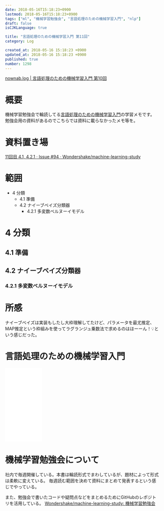 ```yaml
---
date: 2018-05-16T15:18:23+0900
lastmod: 2018-05-16T15:18:23+0900
tags: ["ml", "機械学習勉強会", "言語処理のための機械学習入門", "nlp"]
draft: false
isCJKLanguage: true

title: "言語処理のための機械学習入門 第11回"
category: Log

created_at: 2018-05-16 15:18:23 +0900
updated_at: 2018-05-16 15:18:23 +0900
published: true
number: 1298
---
```



[nownab.log | 言語処理のための機械学習入門 第10回](https://blog.nownabe.com/2018/05/16/1297.html)

# 概要
機械学習勉強会で輪読してる[言語処理のための機械学習入門](http://amzn.to/2BFQSee)の学習メモです。
勉強会用の資料があるのでこちらでは資料に載らなかったメモ等を。

# 資料置き場

[11回目 4.1, 4.2.1 · Issue #94 · Wondershake/machine-learning-study](https://github.com/Wondershake/machine-learning-study/issues/94)

# 範囲
* 4 分類
    * 4.1 準備
    * 4.2 ナイーブベイズ分類器
        * 4.2.1 多変数ベルヌーイモデル

# 4 分類
## 4.1 準備
## 4.2 ナイーブベイズ分類器
### 4.2.1 多変数ベルヌーイモデル

# 所感
ナイーブベイズは実装もしたし大枠理解してたけど、パラメータを最尤推定、MAP推定という枠組みを使ってラグランジュ乗数法で求めるのはほーーん！:bulb:という感じだった。


# 言語処理のための機械学習入門
<iframe style="width:120px;height:240px;" marginwidth="0" marginheight="0" scrolling="no" frameborder="0" src="//rcm-fe.amazon-adsystem.com/e/cm?lt1=_blank&bc1=000000&IS2=1&bg1=FFFFFF&fc1=000000&lc1=0000FF&t=nownabe0c-22&o=9&p=8&l=as4&m=amazon&f=ifr&ref=as_ss_li_til&asins=4339027510&linkId=1c6291b86381f20d113796257356ef1b"></iframe>

# 機械学習勉強会について
社内で毎週開催している。本書は輪読形式でまわしているが、題材によって形式は柔軟に変えている。
毎週読む範囲を決めて資料にまとめて発表するという感じでやっている。

また、勉強会で書いたコードや疑問点などをまとめるためにGitHubのレポジトリを活用している。
[Wondershake/machine-learning-study: 機械学習勉強会](https://github.com/Wondershake/machine-learning-study)

```math
```
